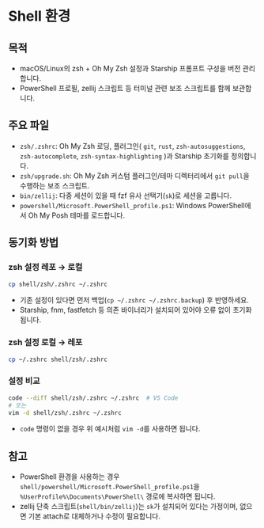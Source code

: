 # Shell 환경

## 목적
- macOS/Linux의 zsh + Oh My Zsh 설정과 Starship 프롬프트 구성을 버전 관리합니다.
- PowerShell 프로필, zellij 스크립트 등 터미널 관련 보조 스크립트를 함께 보관합니다.

## 주요 파일
- `zsh/.zshrc`: Oh My Zsh 로딩, 플러그인( `git`, `rust`, `zsh-autosuggestions`, `zsh-autocomplete`, `zsh-syntax-highlighting` )과 Starship 초기화를 정의합니다.
- `zsh/upgrade.sh`: Oh My Zsh 커스텀 플러그인/테마 디렉터리에서 `git pull`을 수행하는 보조 스크립트.
- `bin/zellij`: 다중 세션이 있을 때 fzf 유사 선택기(`sk`)로 세션을 고릅니다.
- `powershell/Microsoft.PowerShell_profile.ps1`: Windows PowerShell에서 Oh My Posh 테마를 로드합니다.

## 동기화 방법
### zsh 설정 레포 → 로컬
```sh
cp shell/zsh/.zshrc ~/.zshrc
```
- 기존 설정이 있다면 먼저 백업(`cp ~/.zshrc ~/.zshrc.backup`) 후 반영하세요.
- Starship, fnm, fastfetch 등 의존 바이너리가 설치되어 있어야 오류 없이 초기화됩니다.

### zsh 설정 로컬 → 레포
```sh
cp ~/.zshrc shell/zsh/.zshrc
```

### 설정 비교
```sh
code --diff shell/zsh/.zshrc ~/.zshrc  # VS Code
# 또는
vim -d shell/zsh/.zshrc ~/.zshrc
```
- `code` 명령이 없을 경우 위 예시처럼 `vim -d`를 사용하면 됩니다.

## 참고
- PowerShell 환경을 사용하는 경우 `shell/powershell/Microsoft.PowerShell_profile.ps1`을 `%UserProfile%\Documents\PowerShell\` 경로에 복사하면 됩니다.
- zellij 단축 스크립트(`shell/bin/zellij`)는 `sk`가 설치되어 있다는 가정이며, 없으면 기본 attach로 대체하거나 수정이 필요합니다.
